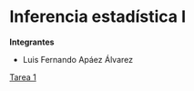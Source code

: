 # Inferencia estadística I

**Integrantes**

* Luis Fernando Apáez Álvarez

[Tarea 1](Tarea1_estadistica/main/Lista_planificación.html)

